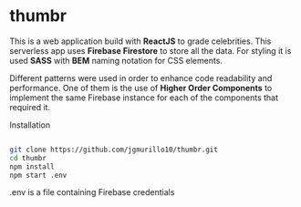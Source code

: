 # thumbr

This is a web application build with **ReactJS** to grade celebrities. This serverless app uses **Firebase Firestore** to store all the data. For styling it is used **SASS** with **BEM** naming notation for CSS elements.

Different patterns were used in order to enhance code readability and performance. One of them is the use of **Higher Order Components** to implement the same Firebase instance for each of the components that required it.

Installation

```bash

git clone https://github.com/jgmurillo10/thumbr.git
cd thumbr
npm install
npm start .env

```

.env is a file containing Firebase credentials
